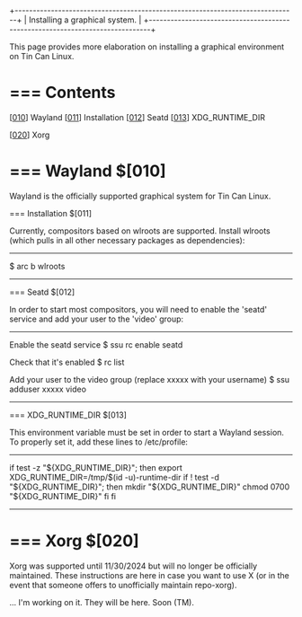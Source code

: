 +------------------------------------------------------------------------------+
|  Installing a graphical system.                                              |
+------------------------------------------------------------------------------+

This page provides more elaboration on installing a graphical environment on Tin
Can Linux.


=== Contents
============

[[010](#010)] Wayland
  [[011](#011)] Installation
  [[012](#012)] Seatd
  [[013](#013)] XDG_RUNTIME_DIR

[[020](#020)] Xorg


=== Wayland $[010]
=================

Wayland is the officially supported graphical system for Tin Can Linux.


=== Installation $[011]

Currently, compositors based on wlroots are supported. Install wlroots (which
pulls in all other necessary packages as dependencies):

--------------------------------------------------------------------------------

  $ arc b wlroots

--------------------------------------------------------------------------------


=== Seatd $[012]

In order to start most compositors, you will need to enable the 'seatd' service
and add your user to the 'video' group:

--------------------------------------------------------------------------------

  Enable the seatd service
  $ ssu rc enable seatd

  Check that it's enabled
  $ rc list

  Add your user to the video group (replace xxxxx with your username)
  $ ssu adduser xxxxx video

--------------------------------------------------------------------------------


=== XDG_RUNTIME_DIR $[013]

This environment variable must be set in order to start a Wayland session. To
properly set it, add these lines to /etc/profile:

--------------------------------------------------------------------------------

if test -z "${XDG_RUNTIME_DIR}"; then
    export XDG_RUNTIME_DIR=/tmp/$(id -u)-runtime-dir
    if ! test -d "${XDG_RUNTIME_DIR}"; then
        mkdir "${XDG_RUNTIME_DIR}"
        chmod 0700 "${XDG_RUNTIME_DIR}"
    fi
fi

--------------------------------------------------------------------------------


=== Xorg $[020]
==============

Xorg was supported until 11/30/2024 but will no longer be officially maintained.
These instructions are here in case you want to use X (or in the event that
someone offers to unofficially maintain repo-xorg).

... I'm working on it. They will be here. Soon (TM).
